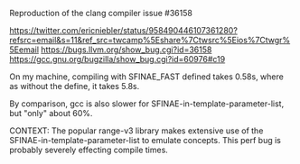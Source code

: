 Reproduction of the clang compiler issue #36158


https://twitter.com/ericniebler/status/958490446107361280?refsrc=email&s=11&ref_src=twcamp%5Eshare%7Ctwsrc%5Eios%7Ctwgr%5Eemail
https://bugs.llvm.org/show_bug.cgi?id=36158
https://gcc.gnu.org/bugzilla/show_bug.cgi?id=60976#c19


On my machine, compiling with SFINAE_FAST defined takes 0.58s, where as without the define, it takes 5.8s.

By comparison, gcc is also slower for SFINAE-in-template-parameter-list, but "only" about 60%.

CONTEXT:
The popular range-v3 library makes extensive use of the SFINAE-in-template-parameter-list to emulate concepts. This perf bug is probably severely effecting compile times.
